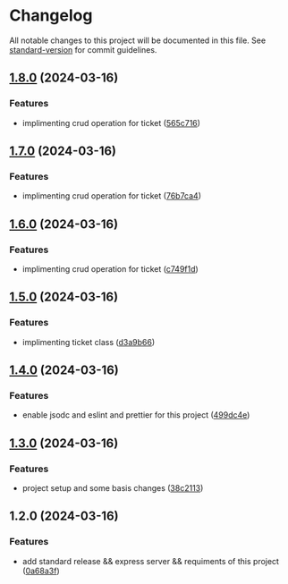 # Changelog

All notable changes to this project will be documented in this file. See [standard-version](https://github.com/conventional-changelog/standard-version) for commit guidelines.

## [1.8.0](https://github.com/ashaduzzaman10/Raffle-draw/compare/v1.7.0...v1.8.0) (2024-03-16)


### Features

* implimenting crud operation for ticket ([565c716](https://github.com/ashaduzzaman10/Raffle-draw/commit/565c716582ffe7df6d83c76265e83ed49f869077))

## [1.7.0](https://github.com/ashaduzzaman10/Raffle-draw/compare/v1.6.0...v1.7.0) (2024-03-16)


### Features

* implimenting crud operation for ticket ([76b7ca4](https://github.com/ashaduzzaman10/Raffle-draw/commit/76b7ca44fb25fed8acdc0dc27203e3f0ced37137))

## [1.6.0](https://github.com/ashaduzzaman10/Raffle-draw/compare/v1.5.0...v1.6.0) (2024-03-16)


### Features

* implimenting crud operation for ticket ([c749f1d](https://github.com/ashaduzzaman10/Raffle-draw/commit/c749f1d579d32a634656c6648430bd428c669fdc))

## [1.5.0](https://github.com/ashaduzzaman10/Raffle-draw/compare/v1.4.0...v1.5.0) (2024-03-16)


### Features

* implimenting ticket class ([d3a9b66](https://github.com/ashaduzzaman10/Raffle-draw/commit/d3a9b6670131a609023815b08d898e2db0890e43))

## [1.4.0](https://github.com/ashaduzzaman10/Raffle-draw/compare/v1.3.0...v1.4.0) (2024-03-16)


### Features

* enable jsodc and eslint and prettier for this project ([499dc4e](https://github.com/ashaduzzaman10/Raffle-draw/commit/499dc4e3cbf66d2e66bf00552727857e6447021a))

## [1.3.0](https://github.com/ashaduzzaman10/Raffle-draw/compare/v1.2.0...v1.3.0) (2024-03-16)


### Features

* project setup and some basis changes ([38c2113](https://github.com/ashaduzzaman10/Raffle-draw/commit/38c2113c5528dac47aea60615f8c4603d21f2864))

## 1.2.0 (2024-03-16)


### Features

* add standard release  && express server && requiments of this project ([0a68a3f](https://github.com/ashaduzzaman10/Raffle-draw/commit/0a68a3f804a4c89e267fdc920cb32658ab54bc07))

